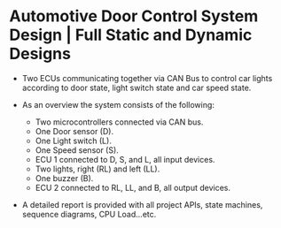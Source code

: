 # Automotive Door Control System Design | Full Static and Dynamic Designs

* Two ECUs communicating together via CAN Bus to control car lights according to door state, light switch state and car speed state.

* As an overview the system consists of the following:
    * Two microcontrollers connected via CAN bus.
    *  One Door sensor (D).
    *  One Light switch (L).
    *  One Speed sensor (S).
    *  ECU 1 connected to D, S, and L, all input devices.
    *  Two lights, right (RL) and left (LL).
    *  One buzzer (B).
    *  ECU 2 connected to RL, LL, and B, all output devices.
 
* A detailed report is provided with all project APIs, state machines, sequence diagrams, CPU Load...etc.
